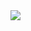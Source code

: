 <img align="right" src="https://visitor-badge.laobi.icu/badge?page_id=Ryan-infitech.Ryan-infitech" />



